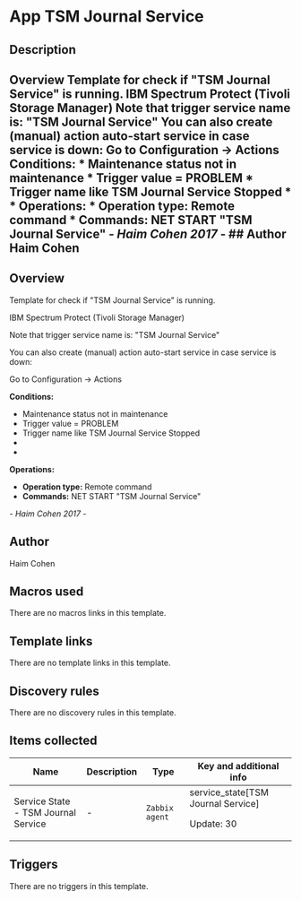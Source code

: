# App TSM Journal Service

## Description

## Overview Template for check if "TSM Journal Service" is running. IBM Spectrum Protect (Tivoli Storage Manager) Note that trigger service name is: "TSM Journal Service" You can also create (manual) action auto-start service in case service is down: Go to Configuration → Actions **Conditions:** * Maintenance status not in maintenance * Trigger value = PROBLEM * Trigger name like TSM Journal Service Stopped * * **Operations:** * **Operation type:** Remote command * **Commands:** NET START "TSM Journal Service" *- Haim Cohen 2017 -* ## Author Haim Cohen 

## Overview

Template for check if "TSM Journal Service" is running.


 IBM Spectrum Protect (Tivoli Storage Manager)


Note that trigger service name is: "TSM Journal Service"


 


You can also create (manual) action auto-start service in case service is down:


 


Go to Configuration → Actions


 


**Conditions:**


* Maintenance status not in maintenance
* Trigger value = PROBLEM
* Trigger name like TSM Journal Service Stopped
* 
* 


**Operations:**


* **Operation type:** Remote command
* **Commands:** NET START "TSM Journal Service"


 


*- Haim Cohen 2017 -*



## Author

Haim Cohen

## Macros used

There are no macros links in this template.

## Template links

There are no template links in this template.

## Discovery rules

There are no discovery rules in this template.

## Items collected

|Name|Description|Type|Key and additional info|
|----|-----------|----|----|
|Service State - TSM Journal Service|<p>-</p>|`Zabbix agent`|service_state[TSM Journal Service]<p>Update: 30</p>|
## Triggers

There are no triggers in this template.

